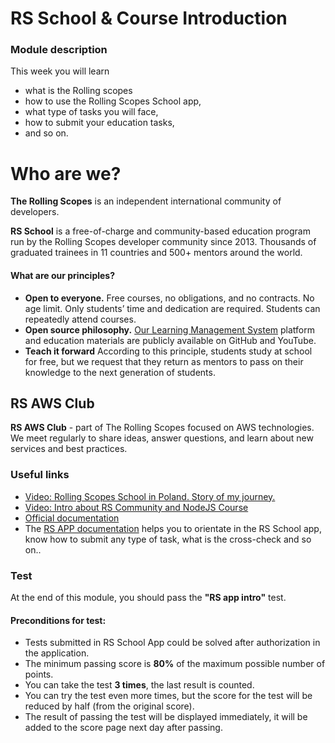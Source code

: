 # RS School & Course Introduction

### Module description
This week you will learn 
* what is the Rolling scopes
* how to use the Rolling Scopes School app,
* what type of tasks you will face,  
* how to submit your education tasks, 
* and so on.  

# Who are we?
**The Rolling Scopes** is an independent international community of developers.

**RS School** is a free-of-charge and community-based education program run by the Rolling Scopes developer community since 2013.
Thousands of graduated trainees in 11 countries and 500+ mentors around the world.

#### What are our principles?
- **Open to everyone.** Free courses, no obligations, and no contracts. No age limit. Only students’ time and dedication are required. Students can repeatedly attend courses.
- **Open source philosophy.** [Our Learning Management System](https://github.com/rolling-scopes/rsschool-app) platform and education materials are publicly available on GitHub and YouTube.
- **Teach it forward** According to this principle, students study at school for free, but we request that they return as mentors to pass on their knowledge to the next generation of students.

## RS AWS Club
**RS AWS Club** - part of The Rolling Scopes focused on AWS technologies. We meet regularly to share ideas, answer questions, and learn about new services and best practices.

### Useful links
- [Video: Rolling Scopes School in Poland. Story of my journey.](https://wearecommunity.io/events/hitchhiker-s-guide-to-epam-in-poland/talks/18089)
- [Video: Intro about RS Community and NodeJS Course](https://www.youtube.com/watch?v=PG7ZBHSi09k)
- [Official documentation](https://docs.rs.school/#/en/)
- The [RS APP documentation](https://docs.app.rs.school/#/) helps you to orientate in the RS School app, know how to submit any type of task,  what is the cross-check and so on..

### Test
At the end of this module, you should pass the **"RS app intro"** test. 

#### Preconditions for test:
* Tests submitted in RS School App could be solved after authorization in the application.
* The minimum passing score is **80%** of the maximum possible number of points.
* You can take the test **3 times**, the last result is counted.
* You can try the test even more times, but the score for the test will be reduced by half (from the original score).
* The result of passing the test will be displayed immediately, it will be added to the score page next day after passing.

